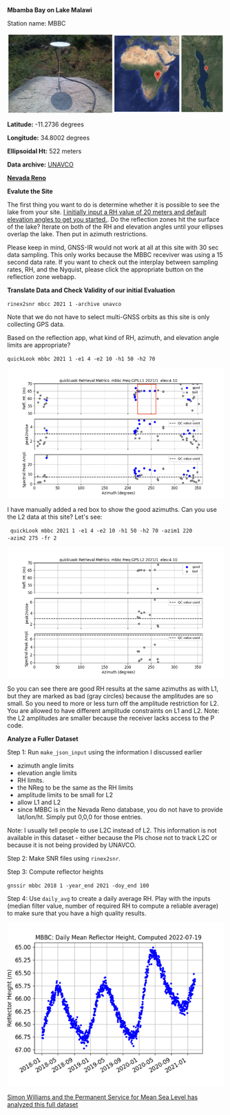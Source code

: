 **Mbamba Bay on Lake Malawi**

Station name: MBBC

<P align=center>
<img src=mbbc-three.png>
<P>

**Latitude:** -11.2736 degrees

**Longitude:** 34.8002 degrees

**Ellipsoidal Ht:** 522 meters

**Data archive:** [UNAVCO](https://www.unavco.org/data/gps-gnss/data-access-methods/dai1/ps.php?sid=6429&filter_data_availability=&from_date=1980-01-06&to_date=2022-07-20&parent_link=Permanent&pview=original)

[**Nevada Reno**](http://geodesy.unr.edu/NGLStationPages/stations/MBBC.sta)
<P>

**Evalute the Site**

The first thing you want to do is determine whether it is possible to see the lake from your site.
[I initially input a RH value of 20 meters and default elevation angles to get you started.](http://gnss-reflections.org/rzones?station=mbbc&lat=0.0&lon=0.0&height=0.0&msl=off&RH=20&freq=1&nyquist=0&srate=30&eang=1&azim1=0&azim2=360&system=gps). 
Do the reflection zones hit the surface of the lake? Iterate on both of the RH and elevation angles until 
your ellipses overlap the lake. Then put in azimuth restrictions.

Please keep in mind, GNSS-IR would not work at all at this site with 30 sec data sampling. This only works 
because the MBBC receviver was using a 15 second data rate. If you want to check out the interplay 
between sampling rates, RH, and the Nyquist, please click the appropriate button on the reflection zone webapp.

**Translate Data and Check Validity of our initial Evaluation**

<code>rinex2snr mbcc 2021 1 -archive unavco</code>

Note that we do not have to select multi-GNSS orbits as this site is only collecting GPS data.

Based on the reflection app, what kind of RH, azimuth, and elevation angle limits are appropriate? 

<code>quickLook mbbc 2021 1 -e1 4 -e2 10 -h1 50 -h2 70 </code>

<img src=mbbc-50-70.png>


I have manually added a red box to show the good azimuths. Can you use the L2 data at this site? Let's see:

<code> quickLook mbbc 2021 1 -e1 4 -e2 10 -h1 50 -h2 70 -azim1 220 -azim2 275 -fr 2</code>

<img src=mbbc-l2.png>
 
So you can see there are good RH results at the same azimuths as with L1, but they are marked as bad (gray circles) because the amplitudes are so small. So you need to more or less turn off the amplitude restriction for L2. You are allowed to have different amplitude constraints on L1 and L2.  Note: the L2 amplitudes are smaller because the receiver lacks access to the  P code.

**Analyze a Fuller Dataset**

Step 1: Run <code>make_json_input</code> using the information I discussed earlier 

- azimuth angle limits 
- elevation angle limits
- RH limits. 
- the NReg to be the same as the RH limits 
- amplitude limits to be small for L2 
- allow L1 and L2 
- since MBBC is in the Nevada Reno database, you do not have to provide lat/lon/ht. Simply put 0,0,0 for those entries.

Note: I usually tell people to use L2C instead of L2. This information is not available in this 
dataset - either because the PIs chose not to track L2C or because it is not being provided by UNAVCO.

Step 2: Make SNR files using <code>rinex2snr</code>. 

Step 3: Compute reflector heights

<code>gnssir mbbc 2018 1 -year_end 2021 -doy_end 100</code> 

Step 4: Use <code>daily_avg</code> to create a daily average RH. Play with the 
inputs (median filter value, number of required RH to compute a reliable average) to make sure 
that you have a high quality results. 

<p align=center>
<img src=mbbc-rh.png>
<p>

[Simon Williams and the Permanent Service for Mean Sea Level has analyzed this full dataset](https://www.psmsl.org/data/gnssir/site.php?id=10318)

